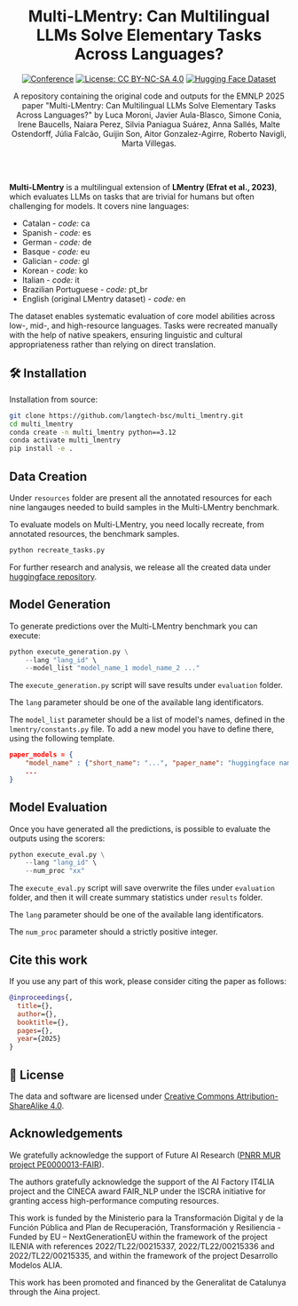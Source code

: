<div align="center">

# Multi-LMentry: Can Multilingual LLMs Solve Elementary Tasks Across Languages?

[![Conference](https://img.shields.io/badge/EMNLP-2025-4b44ce)](https://2025.emnlp.org/)
[![License: CC BY-NC-SA 4.0](https://img.shields.io/badge/License-CC%20BY--NC--SA%204.0-lightgrey.svg)](https://creativecommons.org/licenses/by-nc-sa/4.0/)
[![Hugging Face Dataset](https://img.shields.io/badge/%F0%9F%A4%97%20Hugging%20Face-Dataset-FCD21D)](https://huggingface.co/datasets/BSC-LT/multi_lmentry)
</div>

<div align="center"> A repository containing the original code and outputs for the EMNLP 2025 paper "Multi-LMentry: Can Multilingual LLMs Solve Elementary Tasks Across Languages?" by Luca Moroni, Javier Aula-Blasco, Simone Conia, Irene Baucells, Naiara Perez, Silvia Paniagua Suárez, Anna Sallés, Malte Ostendorff, Júlia Falcão, Guijin Son, Aitor Gonzalez-Agirre, Roberto Navigli, Marta Villegas. </div>

<br><br>

**Multi-LMentry** is a multilingual extension of **LMentry (Efrat et al., 2023)**, which evaluates LLMs on tasks that are trivial for humans but often challenging for models. It covers nine languages:

- Catalan - *code:* ca
- Spanish - *code:* es
- German - *code:* de
- Basque - *code:* eu
- Galician - *code:* gl
- Korean - *code:* ko
- Italian - *code:* it
- Brazilian Portuguese - *code:* pt_br
- English (original LMentry dataset) - *code:* en


The dataset enables systematic evaluation of core model abilities across low-, mid-, and high-resource languages. Tasks were recreated manually with the help of native speakers, ensuring linguistic and cultural appropriateness rather than relying on direct translation.



## 🛠️ Installation

Installation from source:

```bash
git clone https://github.com/langtech-bsc/multi_lmentry.git
cd multi_lmentry
conda create -n multi_lmentry python==3.12
conda activate multi_lmentry
pip install -e .
```

## Data Creation

Under `resources` folder are present all the annotated resources for each nine langauges needed to build samples in the Multi-LMentry benchmark.

To evaluate models on Multi-LMentry, you need locally recreate, from annotated resources, the benchmark samples. 

```python
python recreate_tasks.py
```

For further research and analysis, we release all the created data under <a href="https://huggingface.co/datasets/BSC-LT/multi_lmentry">huggingface repository</a>.

## Model Generation 

To generate predictions over the Multi-LMentry benchmark you can execute:

```python
python execute_generation.py \
    --lang "lang_id" \
    --model_list "model_name_1 model_name_2 ..."
```

The `execute_generation.py` script will save results under `evaluation` folder.

The `lang` parameter should be one of the available lang identificators.

The `model_list` parameter should be a list of model's names, defined in the `lmentry/constants.py` file. To add a new model you have to define there, using the following template.

```json
paper_models = {
    "model_name" : {"short_name": "...", "paper_name": "huggingface name", "predictor_name": "huggingface name"},
    ...
}
```

## Model Evaluation

Once you have generated all the predictions, is possible to evaluate the outputs using the scorers:

```python
python execute_eval.py \
    --lang "lang_id" \
    --num_proc "xx"
```

The `execute_eval.py` script will save overwrite the files under `evaluation` folder, and then it will create summary statistics under `results` folder.

The `lang` parameter should be one of the available lang identificators.

The `num_proc` parameter should a strictly positive integer.

## Cite this work

If you use any part of this work, please consider citing the paper as follows:

```bibtex
@inproceedings{,
  title={}, 
  author={},
  booktitle={},
  pages={},
  year={2025}
}
```

## 🪪 License

The data and software are licensed under [Creative Commons Attribution-ShareAlike 4.0](https://creativecommons.org/licenses/by-sa/4.0/).

## Acknowledgements
We gratefully acknowledge the support of Future AI Research ([PNRR MUR project PE0000013-FAIR](https://fondazione-fair.it/en/)).

The authors gratefully acknowledge the support of the AI Factory IT4LIA project and the CINECA award FAIR_NLP under the ISCRA initiative for granting access high-performance computing resources.

This work is funded by the Ministerio para la Transformación Digital y de la Función Pública and Plan de Recuperación, Transformación y Resiliencia - Funded by EU – NextGenerationEU within the framework of the project ILENIA with references 2022/TL22/00215337, 2022/TL22/00215336 and 2022/TL22/00215335, and within the framework of the project Desarrollo Modelos ALIA.

This work has been promoted and financed by the Generalitat de Catalunya through the Aina project.

